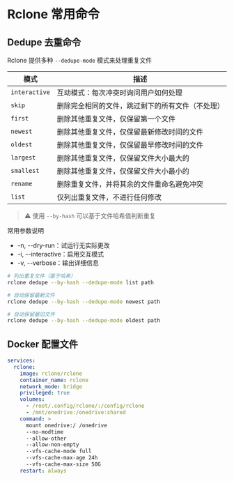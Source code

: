 # Rclone 常用命令

## Dedupe 去重命令

Rclone 提供多种 `--dedupe-mode` 模式来处理重复文件

| 模式          | 描述                                             |
| ------------- | ------------------------------------------------ |
| `interactive` | 互动模式：每次冲突时询问用户如何处理             |
| `skip`        | 删除完全相同的文件，跳过剩下的所有文件（不处理） |
| `first`       | 删除其他重复文件，仅保留第一个文件               |
| `newest`      | 删除其他重复文件，仅保留最新修改时间的文件       |
| `oldest`      | 删除其他重复文件，仅保留最早修改时间的文件       |
| `largest`     | 删除其他重复文件，仅保留文件大小最大的           |
| `smallest`    | 删除其他重复文件，仅保留文件大小最小的           |
| `rename`      | 删除重复文件，并将其余的文件重命名避免冲突       |
| `list`        | 仅列出重复文件，不进行任何修改                   |

> ⚠️ 使用 `--by-hash` 可以基于文件哈希值判断重复

常用参数说明

- -n, --dry-run：试运行无实际更改
- -i, --interactive：启用交互模式
- -v, --verbose：输出详细信息

```bash
# 列出重复文件（基于哈希）
rclone dedupe --by-hash --dedupe-mode list path

# 自动保留最新文件
rclone dedupe --by-hash --dedupe-mode newest path

# 自动保留最旧文件
rclone dedupe --by-hash --dedupe-mode oldest path
```

## Docker 配置文件

```yml title='docker-compose.yml'
services:
  rclone:
    image: rclone/rclone
    container_name: rclone
    network_mode: bridge
    privileged: true
    volumes:
      - /root/.config/rclone/:/config/rclone
      - /mnt/onedrive:/onedrive:shared
    command: >
      mount onedrive:/ /onedrive
      --no-modtime
      --allow-other
      --allow-non-empty
      --vfs-cache-mode full
      --vfs-cache-max-age 24h
      --vfs-cache-max-size 50G
    restart: always
```
